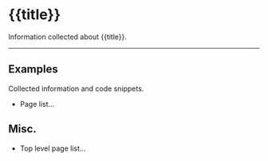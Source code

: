 # {{title}}

Information collected about {{title}}.

---

## Examples

Collected information and code snippets.

-  Page list...

## Misc.

- Top level page list...